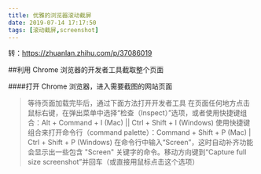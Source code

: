 ```yaml
---
title: 优雅的浏览器滚动截屏
date: 2019-07-14 17:17:50
tags: [滚动截屏,screenshot]
---
```

转：https://zhuanlan.zhihu.com/p/37086019

##利用 Chrome 浏览器的开发者工具截取整个页面

####打开 Chrome 浏览器，进入需要截图的网站页面
>等待页面加载完毕后，通过下面方法打开开发者工具
在页面任何地方点击鼠标右键，在弹出菜单中选择“检查（Inspect）”选项，或者使用快捷键组合：Alt + Command + I (Mac) || Ctrl + Shift + I (Windows)
使用快捷键组合来打开命令行（command palette）：Command + Shift + P (Mac) | Ctrl + Shift + P (Windows)
在命令行中输入“Screen”，这时自动补齐功能会显示出一些包含 "Screen" 关键字的命令。移动方向键到“Capture full size screenshot”并回车（或直接用鼠标点击这个选项）
